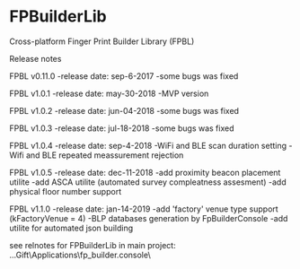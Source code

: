 # FPBuilderLib

Cross-platform Finger Print Builder Library (FPBL)

Release notes

FPBL v0.11.0
-release date: sep-6-2017
-some bugs was fixed

FPBL v1.0.1
-release date: may-30-2018
-MVP version

FPBL v1.0.2
-release date: jun-04-2018
-some bugs was fixed

FPBL v1.0.3
-release date: jul-18-2018
-some bugs was fixed

FPBL v1.0.4
-release date: sep-4-2018
-WiFi and BLE scan duration setting
-Wifi and  BLE repeated meassurement rejection

FPBL v1.0.5
-release date: dec-11-2018
-add proximity beacon placement utilite
-add ASCA utilite (automated survey compleatness assesment)
-add physical floor number support

FPBL v1.1.0
-release date: jan-14-2019
-add 'factory' venue type support (kFactoryVenue = 4)
-BLP databases generation by FpBuilderConsole
-add utilite for automated json building


see relnotes for FPBuilderLib in main project: ...Gift\Applications\fp_builder.console\